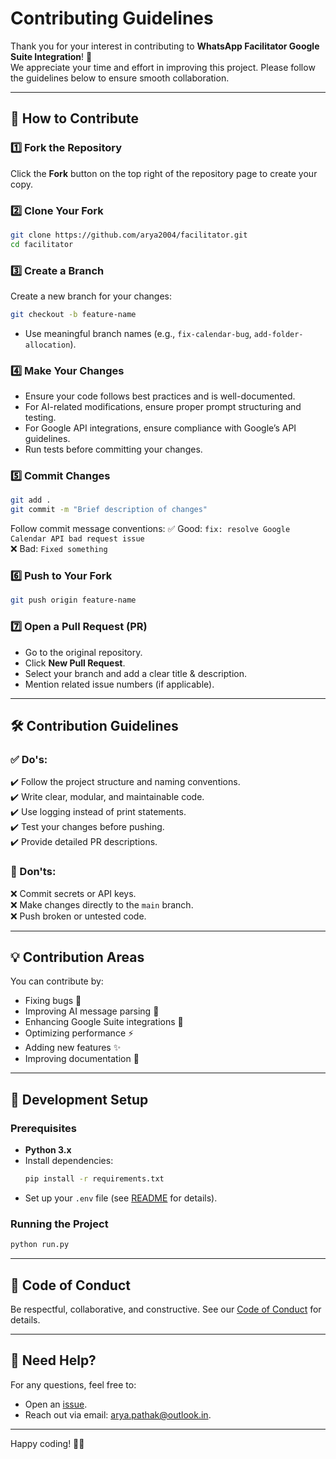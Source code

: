 # Contributing Guidelines

Thank you for your interest in contributing to **WhatsApp Facilitator Google Suite Integration**! 🎉  
We appreciate your time and effort in improving this project. Please follow the guidelines below to ensure smooth collaboration.

---

## 📌 How to Contribute

### 1️⃣ Fork the Repository
Click the **Fork** button on the top right of the repository page to create your copy.

### 2️⃣ Clone Your Fork
```bash
git clone https://github.com/arya2004/facilitator.git
cd facilitator
```

### 3️⃣ Create a Branch
Create a new branch for your changes:
```bash
git checkout -b feature-name
```
- Use meaningful branch names (e.g., `fix-calendar-bug`, `add-folder-allocation`).

### 4️⃣ Make Your Changes
- Ensure your code follows best practices and is well-documented.
- For AI-related modifications, ensure proper prompt structuring and testing.
- For Google API integrations, ensure compliance with Google’s API guidelines.
- Run tests before committing your changes.

### 5️⃣ Commit Changes
```bash
git add .
git commit -m "Brief description of changes"
```
Follow commit message conventions:
✅ Good: `fix: resolve Google Calendar API bad request issue`  
❌ Bad: `Fixed something`  

### 6️⃣ Push to Your Fork
```bash
git push origin feature-name
```

### 7️⃣ Open a Pull Request (PR)
- Go to the original repository.
- Click **New Pull Request**.
- Select your branch and add a clear title & description.
- Mention related issue numbers (if applicable).

---

## 🛠 Contribution Guidelines

### ✅ Do's:
✔️ Follow the project structure and naming conventions.  
✔️ Write clear, modular, and maintainable code.  
✔️ Use logging instead of print statements.  
✔️ Test your changes before pushing.  
✔️ Provide detailed PR descriptions.  

### 🚫 Don'ts:
❌ Commit secrets or API keys.  
❌ Make changes directly to the `main` branch.  
❌ Push broken or untested code.  

---

## 💡 Contribution Areas

You can contribute by:
- Fixing bugs 🐞
- Improving AI message parsing 🤖
- Enhancing Google Suite integrations 📅
- Optimizing performance ⚡
- Adding new features ✨
- Improving documentation 📄

---

## 🔧 Development Setup

### Prerequisites
- **Python 3.x**
- Install dependencies:
  ```bash
  pip install -r requirements.txt
  ```
- Set up your `.env` file (see [README](README.md) for details).

### Running the Project
```bash
python run.py
```

---

## 🤝 Code of Conduct
Be respectful, collaborative, and constructive. See our [Code of Conduct](CODE_OF_CONDUCT.md) for details.

---

## 🔗 Need Help?
For any questions, feel free to:
- Open an [issue](https://github.com/arya2004/facilitator/issues).
- Reach out via email: [arya.pathak@outlook.in](mailto:arya.pathak@outlook.in).

---

Happy coding! 🚀🎯